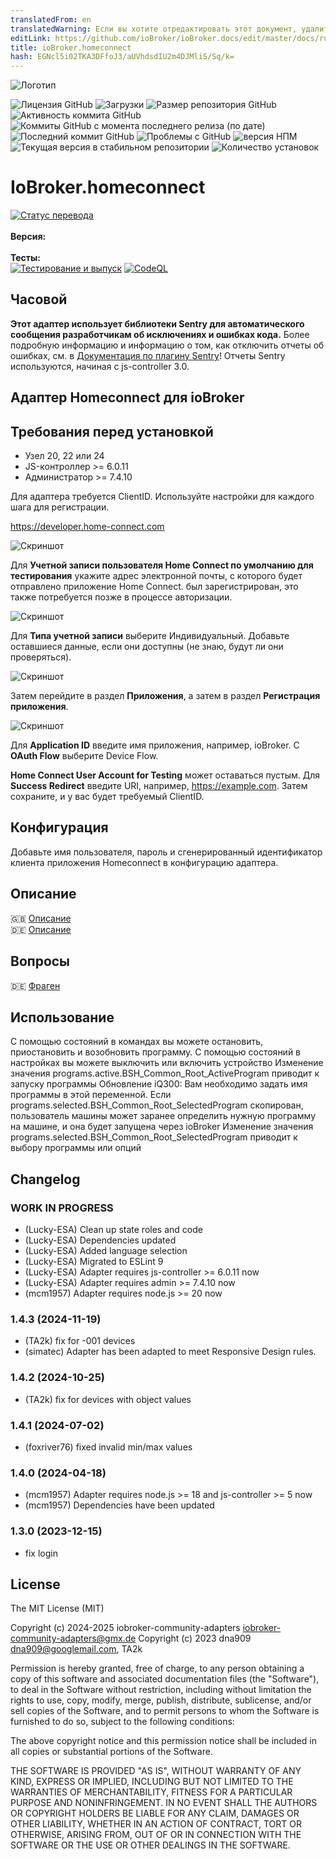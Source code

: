 ```yaml
---
translatedFrom: en
translatedWarning: Если вы хотите отредактировать этот документ, удалите поле «translationFrom», в противном случае этот документ будет снова автоматически переведен
editLink: https://github.com/ioBroker/ioBroker.docs/edit/master/docs/ru/adapterref/iobroker.homeconnect/README.md
title: ioBroker.homeconnect
hash: EGNcl5i02TKA3DFfoJ3/aUVhdsdIU2m4DJMliS/Sq/k=
---
```

![Логотип](../../../en/adapterref/iobroker.homeconnect/admin/homeconnect.png)

![Лицензия GitHub](https://img.shields.io/github/license/iobroker-community-adapters/ioBroker.homeconnect)
![Загрузки](https://img.shields.io/npm/dm/iobroker.homeconnect.svg)
![Размер репозитория GitHub](https://img.shields.io/github/repo-size/iobroker-community-adapters/ioBroker.homeconnect)
![Активность коммита GitHub](https://img.shields.io/github/commit-activity/m/iobroker-community-adapters/ioBroker.homeconnect)
![Коммиты GitHub с момента последнего релиза (по дате)](https://img.shields.io/github/commits-since/iobroker-community-adapters/ioBroker.homeconnect/latest)
![Последний коммит GitHub](https://img.shields.io/github/last-commit/iobroker-community-adapters/ioBroker.homeconnect)
![Проблемы с GitHub](https://img.shields.io/github/issues/iobroker-community-adapters/ioBroker.homeconnect)
![версия НПМ](http://img.shields.io/npm/v/iobroker.homeconnect.svg)
![Текущая версия в стабильном репозитории](https://iobroker.live/badges/homeconnect-stable.svg)
![Количество установок](https://iobroker.live/badges/homeconnect-installed.svg)

# IoBroker.homeconnect
[![Статус перевода](https://weblate.iobroker.net/widgets/adapters/-/homeconnect/svg-badge.svg)](https://weblate.iobroker.net/engage/adapters/?utm_source=widget)</br> </br> **Версия:** </br> </br> **Тесты:** </br> [![Тестирование и выпуск](https://github.com/iobroker-community-adapters/ioBroker.homeconnect/actions/workflows/test-and-release.yml/badge.svg)](https://github.com/iobroker-community-adapters/ioBroker.homeconnect/actions/workflows/test-and-release.yml) [![CodeQL](https://github.com/iobroker-community-adapters/ioBroker.homeconnect/actions/workflows/codeql.yml/badge.svg)](https://github.com/iobroker-community-adapters/ioBroker.homeconnect/actions/workflows/codeql.yml)

## Часовой
**Этот адаптер использует библиотеки Sentry для автоматического сообщения разработчикам об исключениях и ошибках кода.** Более подробную информацию и информацию о том, как отключить отчеты об ошибках, см. в [Документация по плагину Sentry](https://github.com/ioBroker/plugin-sentry#plugin-sentry)! Отчеты Sentry используются, начиная с js-controller 3.0.

## Адаптер Homeconnect для ioBroker
## Требования перед установкой
- Узел 20, 22 или 24
- JS-контроллер >= 6.0.11
- Администратор >= 7.4.10

Для адаптера требуется ClientID. Используйте настройки для каждого шага для регистрации.

<https://developer.home-connect.com>

![Скриншот](../../../en/adapterref/iobroker.homeconnect/img/registrierung1.JPG)

Для **Учетной записи пользователя Home Connect по умолчанию для тестирования** укажите адрес электронной почты, с которого будет отправлено приложение Home Connect.
был зарегистрирован, это также потребуется позже в процессе авторизации.

![Скриншот](../../../en/adapterref/iobroker.homeconnect/img/registrierung2.JPG)

Для **Типа учетной записи** выберите Индивидуальный. Добавьте оставшиеся данные, если они доступны (не знаю, будут ли они проверяться).

![Скриншот](../../../en/adapterref/iobroker.homeconnect/img/application1.JPG)

Затем перейдите в раздел **Приложения**, а затем в раздел **Регистрация приложения**.

![Скриншот](../../../en/adapterref/iobroker.homeconnect/img/application2.JPG)

Для **Application ID** введите имя приложения, например, ioBroker. С **OAuth Flow** выберите Device Flow.

**Home Connect User Account for Testing** может оставаться пустым. Для **Success Redirect** введите URI, например, https://example.com.
Затем сохраните, и у вас будет требуемый ClientID.

## Конфигурация
Добавьте имя пользователя, пароль и сгенерированный идентификатор клиента приложения Homeconnect в конфигурацию адаптера.

## Описание
🇬🇧 [Описание](/docs/en/README.md)</br> 🇩🇪 [Описание](/docs/de/README.md)

## Вопросы
🇩🇪 [Фраген](https://forum.iobroker.net/topic/16446/test-adapter-homeconnect-bsh-home-connect-v0-0-x?_=1749842644389)

## Использование
С помощью состояний в командах вы можете остановить, приостановить и возобновить программу. С помощью состояний в настройках вы можете выключить или включить устройство Изменение значения programs.active.BSH_Common_Root_ActiveProgram приводит к запуску программы Обновление iQ300: Вам необходимо задать имя программы в этой переменной. Если programs.selected.BSH_Common_Root_SelectedProgram скопирован, пользователь машины может заранее определить нужную программу на машине, и она будет запущена через ioBroker Изменение значения programs.selected.BSH_Common_Root_SelectedProgram приводит к выбору программы или опций

## Changelog

<!--
    Placeholder for the next version (at the beginning of the line):
    ### **WORK IN PROGRESS**
-->

### **WORK IN PROGRESS**

- (Lucky-ESA) Clean up state roles and code
- (Lucky-ESA) Dependencies updated
- (Lucky-ESA) Added language selection
- (Lucky-ESA) Migrated to ESLint 9
- (Lucky-ESA) Adapter requires js-controller >= 6.0.11 now
- (Lucky-ESA) Adapter requires admin >= 7.4.10 now
- (mcm1957) Adapter requires node.js >= 20 now

### 1.4.3 (2024-11-19)

- (TA2k) fix for -001 devices
- (simatec) Adapter has been adapted to meet Responsive Design rules.

### 1.4.2 (2024-10-25)

- (TA2k) fix for devices with object values

### 1.4.1 (2024-07-02)

- (foxriver76) fixed invalid min/max values

### 1.4.0 (2024-04-18)

- (mcm1957) Adapter requires node.js >= 18 and js-controller >= 5 now
- (mcm1957) Dependencies have been updated

### 1.3.0 (2023-12-15)

- fix login

## License

The MIT License (MIT)

Copyright (c) 2024-2025 iobroker-community-adapters <iobroker-community-adapters@gmx.de>
Copyright (c) 2023 dna909 <dna909@googlemail.com>, TA2k

Permission is hereby granted, free of charge, to any person obtaining a copy
of this software and associated documentation files (the "Software"), to deal
in the Software without restriction, including without limitation the rights
to use, copy, modify, merge, publish, distribute, sublicense, and/or sell
copies of the Software, and to permit persons to whom the Software is
furnished to do so, subject to the following conditions:

The above copyright notice and this permission notice shall be included in
all copies or substantial portions of the Software.

THE SOFTWARE IS PROVIDED "AS IS", WITHOUT WARRANTY OF ANY KIND, EXPRESS OR
IMPLIED, INCLUDING BUT NOT LIMITED TO THE WARRANTIES OF MERCHANTABILITY,
FITNESS FOR A PARTICULAR PURPOSE AND NONINFRINGEMENT. IN NO EVENT SHALL THE
AUTHORS OR COPYRIGHT HOLDERS BE LIABLE FOR ANY CLAIM, DAMAGES OR OTHER
LIABILITY, WHETHER IN AN ACTION OF CONTRACT, TORT OR OTHERWISE, ARISING FROM,
OUT OF OR IN CONNECTION WITH THE SOFTWARE OR THE USE OR OTHER DEALINGS IN
THE SOFTWARE.
